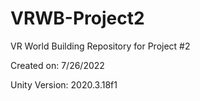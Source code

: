 # VRWB-Project2
VR World Building Repository for Project #2

Created on: 7/26/2022

Unity Version: 2020.3.18f1

